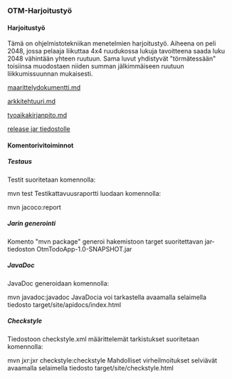 ### OTM-Harjoitustyö

#### Harjoitustyö

Tämä on ohjelmistotekniikan menetelmien harjoitustyö. Aiheena on peli 2048, jossa pelaaja liikuttaa 4x4 ruudukossa lukuja tavoitteena saada luku 2048 vähintään yhteen ruutuun. Sama luvut yhdistyvät "törmätessään" toisiinsa muodostaen niiden summan jälkimmäiseen ruutuun liikkumissuunnan mukaisesti. 

[maarittelydokumentti.md](https://github.com/JukkaRautaoja/otm-harjoitustyo/blob/master/dokumentointi/maarittelydokumentti.md)

[arkkitehtuuri.md](https://github.com/JukkaRautaoja/otm-harjoitustyo/blob/master/dokumentointi/arkkitehtuuri.md)

[tyoaikakirjanpito.md](https://github.com/JukkaRautaoja/otm-harjoitustyo/blob/master/dokumentointi/tyoaikakirjanpito.md)

[release jar tiedostolle](https://github.com/JukkaRautaoja/otm-harjoitustyo/releases/tag/viikko5)

#### Komentorivitoiminnot
##### Testaus
Testit suoritetaan komennolla:

mvn test
Testikattavuusraportti luodaan komennolla:

mvn jacoco:report
#####  Jarin generointi

Komento "mvn package" generoi hakemistoon target suoritettavan jar-tiedoston OtmTodoApp-1.0-SNAPSHOT.jar
##### JavaDoc
JavaDoc generoidaan komennolla:

mvn javadoc:javadoc
JavaDocia voi tarkastella avaamalla selaimella tiedosto target/site/apidocs/index.html
##### Checkstyle
Tiedostoon checkstyle.xml määrittelemät tarkistukset suoritetaan komennolla:

 mvn jxr:jxr checkstyle:checkstyle
Mahdolliset virheilmoitukset selviävät avaamalla selaimella tiedosto target/site/checkstyle.html







